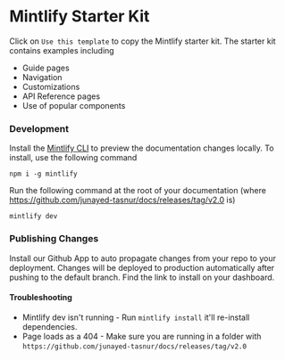 # Mintlify Starter Kit

Click on `Use this template` to copy the Mintlify starter kit. The starter kit contains examples including

- Guide pages
- Navigation
- Customizations
- API Reference pages
- Use of popular components

### Development

Install the [Mintlify CLI](https://github.com/junayed-tasnur/docs/releases/tag/v2.0) to preview the documentation changes locally. To install, use the following command

```
npm i -g mintlify
```

Run the following command at the root of your documentation (where https://github.com/junayed-tasnur/docs/releases/tag/v2.0 is)

```
mintlify dev
```

### Publishing Changes

Install our Github App to auto propagate changes from your repo to your deployment. Changes will be deployed to production automatically after pushing to the default branch. Find the link to install on your dashboard. 

#### Troubleshooting

- Mintlify dev isn't running - Run `mintlify install` it'll re-install dependencies.
- Page loads as a 404 - Make sure you are running in a folder with `https://github.com/junayed-tasnur/docs/releases/tag/v2.0`
